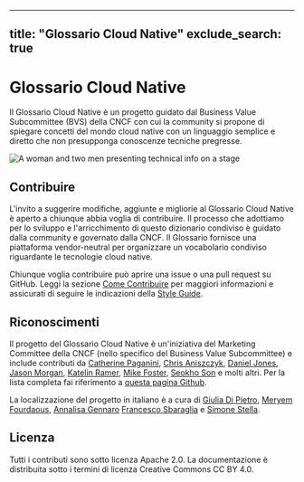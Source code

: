 
---
title: "Glossario Cloud Native"
exclude_search: true
---

# Glossario Cloud Native

Il Glossario Cloud Native è un progetto guidato dal Business Value Subcommittee (BVS) della CNCF con cui la community si propone di spiegare concetti del mondo cloud native con un linguaggio semplice e diretto che non presupponga conoscenze tecniche pregresse.

<p><img class="mt-5" src="/images/homepage/stage.jpg" alt="A woman and two men presenting technical info on a stage"></p>

## Contribuire

L'invito a suggerire modifiche, aggiunte e migliorie al Glossario Cloud Native è aperto a chiunque abbia voglia di contribuire. Il processo che adottiamo per lo sviluppo e l'arricchimento di questo dizionario condiviso è guidato dalla community e governato dalla CNCF. Il Glossario fornisce una piattaforma vendor-neutral per organizzare un vocabolario condiviso riguardante le tecnologie cloud native. 

Chiunque voglia contribuire può aprire una issue o una pull request su GitHub. Leggi la sezione [Come Contribuire](/contribuire/) per maggiori informazioni e assicurati di seguire le indicazioni della [Style Guide](/style-guide/).


## Riconoscimenti

Il progetto del Glossario Cloud Native è un'iniziativa del Marketing Committee della CNCF (nello specifico del Business Value Subcommittee) e include contributi da [Catherine Paganini](https://www.linkedin.com/in/catherinepaganini/en/), [Chris Aniszczyk](https://www.linkedin.com/in/caniszczyk/),
[Daniel Jones](https://www.linkedin.com/in/danieljoneseb/?originalSubdomain=uk), [Jason Morgan](https://www.linkedin.com/in/jasonmorgan2/), [Katelin Ramer](https://www.linkedin.com/in/katelinramer/), [Mike Foster](https://www.linkedin.com/in/mfosterche/?originalSubdomain=ca), [Seokho Son](https://www.linkedin.com/in/seokho-son/) e molti altri. Per la lista completa fai riferimento a [questa pagina Github](https://github.com/cncf/glossary/graphs/contributors).

La localizzazione del progetto in italiano è a cura di [Giulia Di Pietro](https://www.linkedin.com/in/giulia-dp/), [Meryem Fourdaous](https://www.linkedin.com/in/meryem-fourdaous-022346102/), [Annalisa Gennaro](https://www.linkedin.com/in/annalisagennaro/) [Francesco Sbaraglia](https://www.linkedin.com/in/fsbaraglia/) e [Simone Stella](https://www.linkedin.com/in/simostella/).

## Licenza

Tutti i contributi sono sotto licenza Apache 2.0. La documentazione è distribuita sotto i termini di licenza Creative Commons CC BY 4.0.